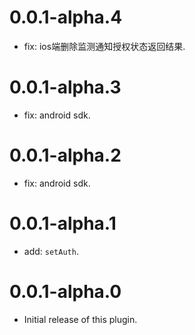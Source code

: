 # 0.0.1-alpha.4

* fix: ios端删除监测通知授权状态返回结果.

# 0.0.1-alpha.3

* fix: android sdk.

# 0.0.1-alpha.2

* fix: android sdk.

# 0.0.1-alpha.1

* add: `setAuth`.

# 0.0.1-alpha.0

- Initial release of this plugin.
